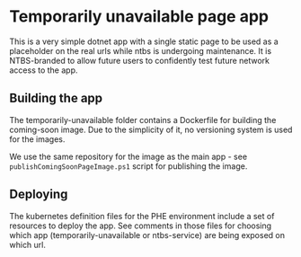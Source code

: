 ﻿# Temporarily unavailable page app
This is a very simple dotnet app with a single static page to be used as a placeholder on the real urls while ntbs is
undergoing maintenance. It is NTBS-branded to allow future users to confidently test future network access to the app.

## Building the app
The temporarily-unavailable folder contains a Dockerfile for building the coming-soon image. Due to the simplicity of it, no
versioning system is used for the images.

We use the same repository for the image as the main app - see `publishComingSoonPageImage.ps1` script for publishing
the image.

## Deploying
The kubernetes definition files for the PHE environment include a set of resources to deploy the app. See comments in
those files for choosing which app (temporarily-unavailable or ntbs-service) are being exposed on which url.